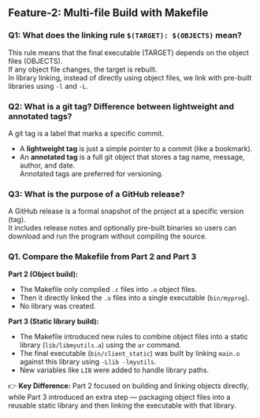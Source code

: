 ## Feature-2: Multi-file Build with Makefile

### Q1: What does the linking rule `$(TARGET): $(OBJECTS)` mean? 
This rule means that the final executable (TARGET) depends on the object files (OBJECTS).  
If any object file changes, the target is rebuilt.  
In library linking, instead of directly using object files, we link with pre-built libraries using `-l` and `-L`.

### Q2: What is a git tag? Difference between lightweight and annotated tags?
A git tag is a label that marks a specific commit.  
- A **lightweight tag** is just a simple pointer to a commit (like a bookmark).  
- An **annotated tag** is a full git object that stores a tag name, message, author, and date.  
Annotated tags are preferred for versioning.

### Q3: What is the purpose of a GitHub release?
A GitHub release is a formal snapshot of the project at a specific version (tag).  
It includes release notes and optionally pre-built binaries so users can download and run the program without compiling the source.

### Q1. Compare the Makefile from Part 2 and Part 3

**Part 2 (Object build):**  
- The Makefile only compiled `.c` files into `.o` object files.  
- Then it directly linked the `.o` files into a single executable (`bin/myprog`).  
- No library was created.

**Part 3 (Static library build):**  
- The Makefile introduced new rules to combine object files into a static library (`lib/libmyutils.a`) using the `ar` command.  
- The final executable (`bin/client_static`) was built by linking `main.o` against this library using `-Llib -lmyutils`.  
- New variables like `LIB` were added to handle library paths.

👉 **Key Difference:** Part 2 focused on building and linking objects directly, while Part 3 introduced an extra step — packaging object files into a reusable static library and then linking the executable with that library.
